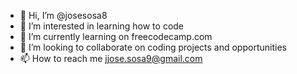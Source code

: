 - 👋 Hi, I’m @josesosa8
- 👀 I’m interested in learning how to code
- 🌱 I’m currently learning on freecodecamp.com
- 💞️ I’m looking to collaborate on coding projects and opportunities 
- 📫 How to reach me jjose.sosa9@gmail.com

<!---
josesosa8/josesosa8 is a ✨ special ✨ repository because its `README.md` (this file) appears on your GitHub profile.
You can click the Preview link to take a look at your changes.
--->
